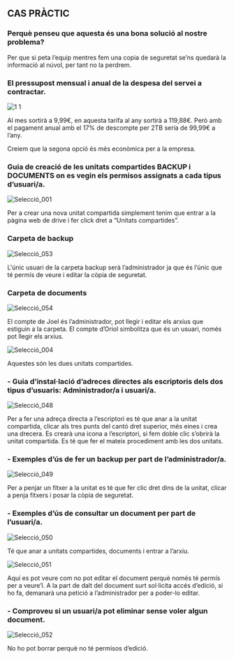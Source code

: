 ## CAS PRÀCTIC

### Perquè penseu que aquesta és una bona solució al nostre problema?

Per que si peta l’equip mentres fem una copia de seguretat se’ns quedarà la informació al núvol, per tant no la perdrem. 

### El pressupost mensual i anual de la despesa del servei a contractar.

![1 1](https://user-images.githubusercontent.com/114162334/191768132-6abae2ff-6929-48f6-9532-415a3fa990d8.png)

Al mes sortirà a 9,99€, en aquesta tarifa al any sortirà a 119,88€.
Però amb el pagament anual amb el 17% de descompte per 2TB sería de 99,99€ a l’any.

Creiem que la segona opció és més econòmica per a la empresa.

### Guia de creació de les unitats compartides BACKUP i DOCUMENTS on es vegin els permisos assignats a cada tipus d’usuari/a.

![Selecció_001](https://user-images.githubusercontent.com/114162334/191769091-a673d72b-4c4d-4084-b370-29bffc3d9e66.png)


Per a crear una nova unitat compartida simplement tenim que entrar a la pàgina web de drive i fer click dret a “Unitats compartides”.


### Carpeta de backup


![Selecció_053](https://user-images.githubusercontent.com/114162327/191776325-6f2ee30e-0ab3-4b1b-b0be-fd6eed4978d0.png)

L'únic usuari de la carpeta backup serà l’administrador ja que és l’únic que té permís de veure i editar la còpia de seguretat.


### Carpeta de documents

![Selecció_054](https://user-images.githubusercontent.com/114162327/191776246-22b31a8b-d2c7-44de-a791-9010b45bcf23.png)


El compte de Joel és l’administrador, pot llegir i editar els arxius que estiguin a la carpeta.
El compte d’Oriol simbolitza que és un usuari, només pot llegir els arxius.

![Selecció_004](https://user-images.githubusercontent.com/114162334/191773845-d56d1f88-be65-4a97-b6ad-5033f80832d5.png)

Aquestes són les dues unitats compartides.

### - Guia d’instal·lació d’adreces directes als escriptoris dels dos tipus d’usuaris: Administrador/a i usuari/a.

![Selecció_048](https://user-images.githubusercontent.com/114162327/191767272-df889008-79c2-4f8b-88f0-e56197b5f97e.png)

Per a fer una adreça directa a l’escriptori es té que anar a la unitat compartida, clicar
als tres punts del cantó dret superior, més eines i crea una drecera. Es crearà una
icona a l’escriptori, si fem doble clic s’obrirà la unitat compartida.
Es té que fer el mateix procediment amb les dos unitats.

### - Exemples d’ús de fer un backup per part de l’administrador/a.

![Selecció_049](https://user-images.githubusercontent.com/114162327/191767849-0ed47050-a7ae-4ada-80c1-239200de6a42.png)

Per a penjar un fitxer a la unitat es té que fer clic dret dins de la unitat, clicar a penja
fitxers i posar la còpia de seguretat.

### - Exemples d’ús de consultar un document per part de l’usuari/a.

![Selecció_050](https://user-images.githubusercontent.com/114162327/191768514-47904bbf-5ca2-414d-91e7-73f0a9fc5f57.png)

Té que anar a unitats compartides, documents i entrar a l’arxiu.

![Selecció_051](https://user-images.githubusercontent.com/114162327/191768868-af0eeda3-40c3-469e-9fa2-940cdcbbbefe.png)

Aquí es pot veure com no pot editar el document perquè només té permís per a
veure’l. A la part de dalt del document surt sol·licita accés d’edició, si ho fa,
demanarà una petició a l’administrador per a poder-lo editar.

### - Comproveu si un usuari/a pot eliminar sense voler algun document.

![Selecció_052](https://user-images.githubusercontent.com/114162327/191770115-76c38bc2-9d7f-4ee9-be44-33b9c4626a18.png)

No ho pot borrar perquè no té permisos d’edició.

